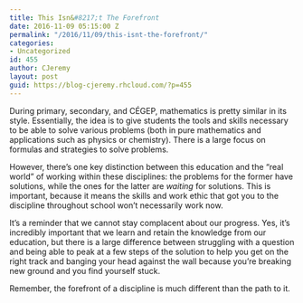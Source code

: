 ```yaml
---
title: This Isn&#8217;t The Forefront
date: 2016-11-09 05:15:00 Z
permalink: "/2016/11/09/this-isnt-the-forefront/"
categories:
- Uncategorized
id: 455
author: CJeremy
layout: post
guid: https://blog-cjeremy.rhcloud.com/?p=455
---
```


During primary, secondary, and CÉGEP, mathematics is pretty similar in its style. Essentially, the idea is to give students the tools and skills necessary to be able to solve various problems (both in pure mathematics and applications such as physics or chemistry). There is a large focus on formulas and strategies to solve problems.

However, there&#8217;s one key distinction between this education and the &#8220;real world&#8221; of working within these disciplines: the problems for the former have solutions, while the ones for the latter are _waiting_ for solutions. This is important, because it means the skills and work ethic that got you to the discipline throughout school won&#8217;t necessarily work now.

It&#8217;s a reminder that we cannot stay complacent about our progress. Yes, it&#8217;s incredibly important that we learn and retain the knowledge from our education, but there is a large difference between struggling with a question and being able to peak at a few steps of the solution to help you get on the right track and banging your head against the wall because you&#8217;re breaking new ground and you find yourself stuck.

Remember, the forefront of a discipline is much different than the path to it.